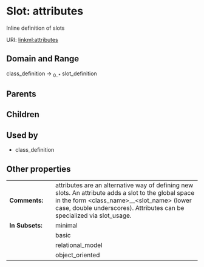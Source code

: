 
# Slot: attributes


Inline definition of slots

URI: [linkml:attributes](https://w3id.org/linkml/attributes)


## Domain and Range

class_definition &#8594;  <sub>0..\*</sub> slot_definition

## Parents


## Children


## Used by

 * class_definition

## Other properties

|  |  |  |
| --- | --- | --- |
| **Comments:** | | attributes are an alternative way of defining new slots.  An attribute adds a slot to the global space in the form <class_name>__<slot_name> (lower case, double underscores).  Attributes can be specialized via slot_usage. |
| **In Subsets:** | | minimal |
|  | | basic |
|  | | relational_model |
|  | | object_oriented |

